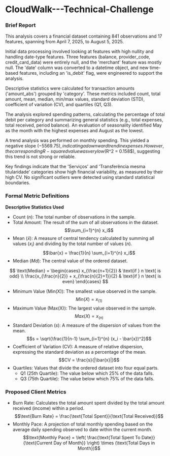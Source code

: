 # CloudWalk---Technical-Challenge

### **Brief Report**

This analysis covers a financial dataset containing 841 observations and 17 features, spanning from April 7, 2025, to August 5, 2025.

Initial data processing involved looking at features with high nullity and handling date-type features. Three features (balance, provider_code, credit_card_data) were entirely null, and the 'merchant' feature was mostly null. The 'date' column was converted to a datetime object, and new time-based features, including an 'is_debit' flag, were engineered to support the analysis.

Descriptive statistics were calculated for transaction amounts ('amount_abs') grouped by 'category'. These metrics included count, total amount, mean, median, min/max values, standard deviation (STD), coefficient of variation (CV), and quartiles (Q1, Q3).

The analysis explored spending patterns, calculating the percentage of total debit per category and summarizing general statistics (e.g., total expenses, total received, period balance). An evaluation of seasonality identified May as the month with the highest expenses and August as the lowest.

A trend analysis was performed on monthly spending. This yielded a negative slope ($-5569.75), indicating a downward trend in expenses. However, the corresponding R-squared value was very low ($R^2 = 0.158$), suggesting this trend is not strong or reliable.

Key findings indicate that the 'Serviços' and 'Transferência mesma titularidade' categories show high financial variability, as measured by their high CV. No significant outliers were detected using standard statistical boundaries.


### Formal Metric Definitions

**Descriptive Statistics Used**

- Count ($n$): The total number of observations in the sample.
- Total Amount: The result of the sum of all observations in the dataset. $$\sum_{i=1}^{n} x_i$$
- Mean ($\bar{x}$): A measure of central tendency calculated by summing all values ($x_i$) and dividing by the total number of values ($n$). $$\bar{x} = \frac{1}{n} \sum_{i=1}^{n} x_i$$
- Median ($Md$): The central value of the ordered dataset.

$$
\text{Median} = 
\begin{cases}
x_{\frac{n+1}{2}} & \text{if } n \text{ is odd} \\
\frac{x_{\frac{n}{2}} + x_{\frac{n}{2}+1}}{2} & \text{if } n \text{ is even}
\end{cases}
$$

- Minimum Value (Min(X)): The smallest value observed in the sample. $$Min(X) = x_{(1)}$$
- Maximum Value (Max(X)): The largest value observed in the sample. $$Max(X) = x_{(n)}$$
- Standard Deviation ($s$): A measure of the dispersion of values from the mean. $$s = \sqrt{\frac{1}{n-1} \sum_{i=1}^{n} (x_i - \bar{x})^2}$$
- Coefficient of Variation (CV): A measure of relative dispersion, expressing the standard deviation as a percentage of the mean. $$CV = \frac{s}{|\bar{x}|}$$
- Quartiles: Values that divide the ordered dataset into four equal parts.
    - Q1 (25th Quartile): The value below which 25% of the data falls.
    - Q3 (75th Quartile): The value below which 75% of the data falls.

### Proposed Client Metrics

- Burn Rate: Calculates the total amount spent divided by the total amount received (income) within a period. $$\text{Burn Rate} = \frac{\text{Total Spent}}{\text{Total Received}}$$
- Monthly Pace: A projection of total monthly spending based on the average daily spending observed to date within the current month. $$\text{Monthly Pace} = \left( \frac{\text{Total Spent To Date}}{\text{Current Day of Month}} \right) \times (\text{Total Days in Month})$$